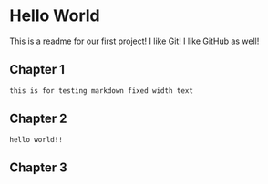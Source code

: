# Hello World

This is a readme for our first project!
I like Git! I like GitHub as well!

## Chapter 1

`this is for testing markdown fixed width text`

## Chapter 2

```
hello world!!
```

## Chapter 3
